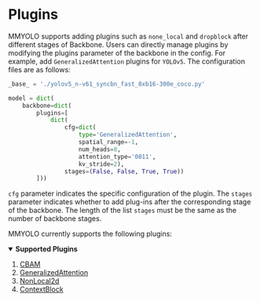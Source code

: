 # Plugins

MMYOLO supports adding plugins such as `none_local` and `dropblock` after different stages of Backbone. Users can directly manage plugins by modifying the plugins parameter of the backbone in the config. For example, add `GeneralizedAttention` plugins for `YOLOv5`. The configuration files are as follows:

```python
_base_ = './yolov5_n-v61_syncbn_fast_8xb16-300e_coco.py'

model = dict(
    backbone=dict(
        plugins=[
            dict(
                cfg=dict(
                    type='GeneralizedAttention',
                    spatial_range=-1,
                    num_heads=8,
                    attention_type='0011',
                    kv_stride=2),
                stages=(False, False, True, True))
        ]))
```

`cfg` parameter indicates the specific configuration of the plugin. The `stages` parameter indicates whether to add plug-ins after the corresponding stage of the backbone. The length of the list `stages` must be the same as the number of backbone stages.

MMYOLO currently supports the following plugins:

<details open>
<summary><b>Supported Plugins</b></summary>

1. [CBAM](https://github.com/open-mmlab/mmyolo/blob/dev/mmyolo/models/plugins/cbam.py#L86)
2. [GeneralizedAttention](https://github.com/open-mmlab/mmcv/blob/2.x/mmcv/cnn/bricks/generalized_attention.py#L13)
3. [NonLocal2d](https://github.com/open-mmlab/mmcv/blob/2.x/mmcv/cnn/bricks/non_local.py#L250)
4. [ContextBlock](https://github.com/open-mmlab/mmcv/blob/2.x/mmcv/cnn/bricks/context_block.py#L18)

</details>
